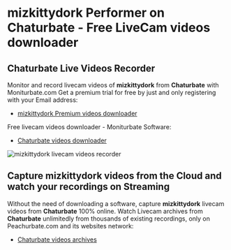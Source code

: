 # mizkittydork Performer on Chaturbate - Free LiveCam videos downloader

## Chaturbate Live Videos Recorder

Monitor and record livecam videos of **mizkittydork** from **Chaturbate** with Moniturbate.com
Get a premium trial for free by just and only registering with your Email address:
* [mizkittydork Premium videos downloader](https://moniturbate.com/request-demo-licence-key.html)

Free livecam videos downloader - Moniturbate Software:
* [Chaturbate videos downloader](https://moniturbate.com/moniturbate-download-software.html)

![mizkittydork livecam videos recorder](https://peachurnet.com/templates/moniturbate-software.png)


## Capture mizkittydork videos from the Cloud and watch your recordings on Streaming

Without the need of downloading a software, capture **mizkittydork** livecam videos from **Chaturbate** 100% online.
Watch Livecam archives from **Chaturbate** unlimitedly from thousands of existing recordings, only on Peachurbate.com and its websites network:
* [Chaturbate videos archives](https://peachurnet.com/)